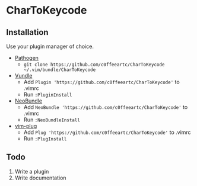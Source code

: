 # CharToKeycode

## Installation

Use your plugin manager of choice.

- [Pathogen](https://github.com/tpope/vim-pathogen)
  - `git clone https://github.com/c0ffeeartc/CharToKeycode ~/.vim/bundle/CharToKeycode`
- [Vundle](https://github.com/gmarik/vundle)
  - Add `Plugin 'https://github.com/c0ffeeartc/CharToKeycode'` to .vimrc
  - Run `:PluginInstall`
- [NeoBundle](https://github.com/Shougo/neobundle.vim)
  - Add `NeoBundle 'https://github.com/c0ffeeartc/CharToKeycode'` to .vimrc
  - Run `:NeoBundleInstall`
- [vim-plug](https://github.com/junegunn/vim-plug)
  - Add `Plug 'https://github.com/c0ffeeartc/CharToKeycode'` to .vimrc
  - Run `:PlugInstall`

## Todo

1. Write a plugin
2. Write documentation
